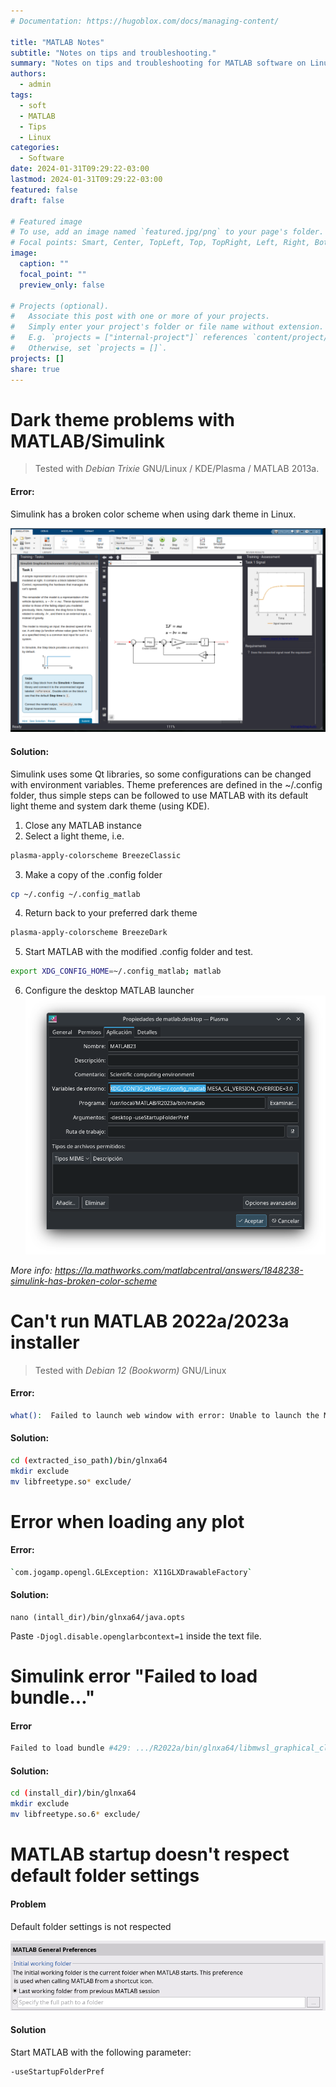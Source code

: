 ```yaml
---
# Documentation: https://hugoblox.com/docs/managing-content/

title: "MATLAB Notes"
subtitle: "Notes on tips and troubleshooting."
summary: "Notes on tips and troubleshooting for MATLAB software on Linux"
authors: 
  - admin 
tags: 
  - soft
  - MATLAB
  - Tips
  - Linux
categories: 
  - Software
date: 2024-01-31T09:29:22-03:00
lastmod: 2024-01-31T09:29:22-03:00
featured: false
draft: false

# Featured image
# To use, add an image named `featured.jpg/png` to your page's folder.
# Focal points: Smart, Center, TopLeft, Top, TopRight, Left, Right, BottomLeft, Bottom, BottomRight.
image:
  caption: ""
  focal_point: ""
  preview_only: false

# Projects (optional).
#   Associate this post with one or more of your projects.
#   Simply enter your project's folder or file name without extension.
#   E.g. `projects = ["internal-project"]` references `content/project/deep-learning/index.md`.
#   Otherwise, set `projects = []`.
projects: []
share: true
---
```


# Dark theme problems with MATLAB/Simulink
> Tested with _Debian Trixie_ GNU/Linux / KDE/Plasma / MATLAB 2013a. 

#### Error:
Simulink has a broken color scheme when using dark theme in Linux.

![simulink_dark](simulink_dark.png)

#### Solution:
Simulink uses some Qt libraries, so some configurations can be changed with environment variables. Theme preferences are
defined in the ~/.config folder, thus simple steps can be followed to use MATLAB with its default light theme and system dark theme (using KDE). 

1. Close any MATLAB instance
2. Select a light theme, i.e.
```bash
plasma-apply-colorscheme BreezeClassic
```
3. Make a copy of the .config folder
```bash
cp ~/.config ~/.config_matlab
```
4. Return back to your preferred dark theme
```bash
plasma-apply-colorscheme BreezeDark
```
5. Start MATLAB with the modified .config folder and test.
```bash
export XDG_CONFIG_HOME=~/.config_matlab; matlab
```
6. Configure the desktop MATLAB launcher
![alt text](matlab_launcher.png)

_More info: https://la.mathworks.com/matlabcentral/answers/1848238-simulink-has-broken-color-scheme_

# Can't run MATLAB 2022a/2023a installer

> Tested with _Debian 12 (Bookworm)_ GNU/Linux  

#### Error:
```bash
what():  Failed to launch web window with error: Unable to launch the MATLABWindow application. The exit code was: 127
```

#### Solution:

```bash
cd (extracted_iso_path)/bin/glnxa64
mkdir exclude
mv libfreetype.so* exclude/
```

# Error when loading any plot

#### Error:
```bash
`com.jogamp.opengl.GLException: X11GLXDrawableFactory`
```

#### Solution:
```
nano (intall_dir)/bin/glnxa64/java.opts
```
Paste `-Djogl.disable.openglarbcontext=1` inside the text file.

# Simulink error "Failed to load bundle..."
#### Error
```bash
Failed to load bundle #429: .../R2022a/bin/glnxa64/libmwsl_graphical_classes.so
```

#### Solution:
```bash
cd (install_dir)/bin/glnxa64
mkdir exclude 
mv libfreetype.so.6* exclude/
```

# MATLAB startup doesn't respect default folder settings

#### Problem
Default folder settings is not respected

![Default folder settings](image.png)

#### Solution
Start MATLAB with the following parameter:
```bash
-useStartupFolderPref
```
 
